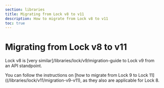 ```yaml
---
section: libraries
title: Migrating from Lock v8 to v11
description: How to migrate from Lock v8 to v11
toc: true
---
```

# Migrating from Lock v8 to v11

Lock v8 is [very similar]/libraries/lock/v9/migration-guide to Lock v9 from an API standpoint. 

You can follow the instructions on [how to migrate from Lock 9 to Lock 11]((/libraries/lock/v11/migration-v9-v11), as they also are applicable for Lock 8.


